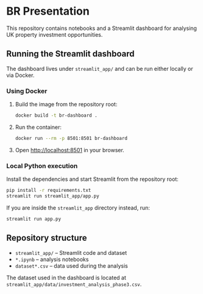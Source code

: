 # BR Presentation

This repository contains notebooks and a Streamlit dashboard for analysing UK property investment opportunities.

## Running the Streamlit dashboard

The dashboard lives under `streamlit_app/` and can be run either locally or via Docker.

### Using Docker

1. Build the image from the repository root:
   ```bash
   docker build -t br-dashboard .
   ```
2. Run the container:
   ```bash
   docker run --rm -p 8501:8501 br-dashboard
   ```
3. Open [http://localhost:8501](http://localhost:8501) in your browser.

### Local Python execution

Install the dependencies and start Streamlit from the repository root:

```bash
pip install -r requirements.txt
streamlit run streamlit_app/app.py
```

If you are inside the `streamlit_app` directory instead, run:

```bash
streamlit run app.py
```

## Repository structure

- `streamlit_app/` – Streamlit code and dataset
- `*.ipynb` – analysis notebooks
- `dataset*.csv` – data used during the analysis

The dataset used in the dashboard is located at `streamlit_app/data/investment_analysis_phase3.csv`.
